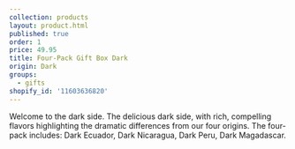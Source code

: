 ```yaml
---
collection: products
layout: product.html
published: true
order: 1
price: 49.95
title: Four-Pack Gift Box Dark
origin: Dark
groups:
  - gifts
shopify_id: '11603636820'
---
```

Welcome to the dark side. The delicious dark side, with rich, compelling flavors highlighting the dramatic differences from our four origins. The four-pack includes: Dark Ecuador, Dark Nicaragua, Dark Peru, Dark Magadascar.
